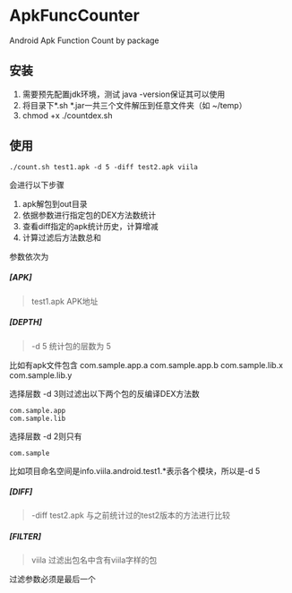 ApkFuncCounter
==============

Android Apk Function Count by package

## 安装 ##

1.  需要预先配置jdk环境，测试 java -version保证其可以使用
2.  将目录下*.sh *.jar一共三个文件解压到任意文件夹（如 ~/temp）
3.  chmod +x ./countdex.sh

## 使用 ##

    ./count.sh test1.apk -d 5 -diff test2.apk viila

会进行以下步骤

1.  apk解包到out目录
2.  依据参数进行指定包的DEX方法数统计
2.  查看diff指定的apk统计历史，计算增减
3.  计算过滤后方法数总和

参数依次为

##### [APK]

> test1.apk   APK地址

##### [DEPTH]

> -d 5
> 统计包的层数为 5

比如有apk文件包含 
    com.sample.app.a
    com.sample.app.b
    com.sample.lib.x
    com.sample.lib.y

选择层数 -d 3则过滤出以下两个包的反编译DEX方法数

    com.sample.app
    com.sample.lib

选择层数 -d 2则只有

    com.sample

比如项目命名空间是info.viila.android.test1.*表示各个模块，所以是-d 5

##### [DIFF]

> -diff test2.apk
> 与之前统计过的test2版本的方法进行比较

##### [FILTER]

> viila
> 过滤出包名中含有viila字样的包

过滤参数必须是最后一个

